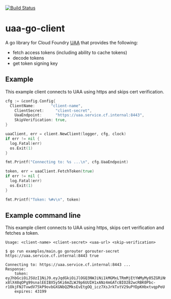 [![Build Status](https://travis-ci.org/cloudfoundry-incubator/uaa-go-client.svg?branch=master)](https://travis-ci.org/cloudfoundry-incubator/uaa-go-client)

# uaa-go-client
A go library for Cloud Foundry [UAA](https://github.com/cloudfoundry/uaa) that provides the following:
- fetch access tokens (including ability to cache tokens)
- decode tokens
- get token signing key


## Example
This example client connects to UAA using https and skips cert verification.
```go
cfg := &config.Config{
  ClientName:       "client-name",
	ClientSecret:     "client-secret",
	UaaEndpoint:      "https://uaa.service.cf.internal:8443",
	SkipVerification: true,
}

uaaClient, err = client.NewClient(logger, cfg, clock)
if err != nil {
  log.Fatal(err)
  os.Exit(1)
}

fmt.Printf("Connecting to: %s ...\n", cfg.UaaEndpoint)

token, err = uaaClient.FetchToken(true)
if err != nil {
  log.Fatal(err)
  os.Exit(1)
}

fmt.Printf("Token: %#v\n", token)
```

## Example command line
This example client connects to UAA using https, skips cert verification and fetches a token.

```
Usage: <client-name> <client-secret> <uaa-url> <skip-verification>
```

```
$ go run examples/main.go gorouter gorouter-secret https://uaa.service.cf.internal:8443 true

Connecting to: https://uaa.service.cf.internal:8443 ...
Response:
	token: eyJhbGciOiJSUzI1NiJ9.eyJqdGkiOiJlOGQ3NWJiNi1kMGMxLTRmMjEtYWMyMy05ZGRiNmY2MWI3ZjkiLCJzdWIiOiJnb3JvdXRlciIsImF1dGhvcml0aWVzIjpbInJvdXRpbmcucm91dGVzLnJlYWQiXSwic2NvcGUiOlsicm91dGluZy5yb3V0ZXMucmVhZCJdLCJjbGllbnRfaWQiOiJnb3JvdXRlciIsImNpZCI6Imdvcm91dGVyIiwiYXpwIjoiZ29yb3V0ZXIiLCJncmFudF90eXBlIjoiY2xpZW50X2NyZWRlbnRpYWxzIiwicmV2X3NpZyI6IjdmNTE1MmQyIiwiaWF0IjoxNDU0NzA5NTUxLCJleHAiOjE0NTQ3NTI3NTEsImlzcyI6Imh0dHBzOi8vdWFhLmJvc2gtbGl0ZS5jb20vb2F1dGgvdG9rZW4iLCJ6aWQiOiJ1YWEiLCJhdWQiOlsiZ29yb3V0ZXIiLCJyb3V0aW5nLnJvdXRlcyJdfQ.QSdLbdhDFWQXSJ3lPbTVUCj6zEH1DUPU3V-x8lX48qOPg99snalEEIBX5y5Ki6mZLWJ9p6UUIH1xANz4mGATcBIO282wcRBK0Pbc-r1OkjFNJTvwdV75kP9ovbGXGNbQZMksEvEtgOQ_icz7XsJrkTxtV29uPYDpKHbxtvqpPeU
	expires: 43199
```

